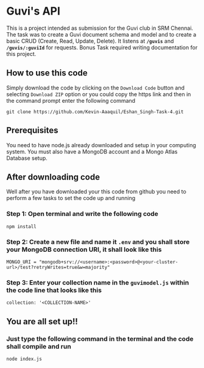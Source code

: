 # Guvi's API

This is a project intended as submission for the Guvi club in SRM Chennai. The task was to create a Guvi document schema and model and to create a basic CRUD (Create, Read, Update, Delete). It listens at **`/guvis`** and **`/guvis/:guviId`** for requests. Bonus Task required writing documentation for this project.



## How to use this code

Simply download the code by clicking on the `Download Code` button and selecting `Download ZIP` option or you could copy the https link and then in the command prompt enter the following command
```
git clone https://github.com/Kevin-Aaaquil/Eshan_Singh-Task-4.git
```

## Prerequisites

You need to have node.js already downloaded and setup in your computing system. You must also have a MongoDB account and a Mongo Atlas Database setup. 

## After downloading code

Well after you have downloaded your this code from github you need to perform a few tasks to set the code up and running

### Step 1: Open terminal and write the following code
```
npm install 
```
### Step 2: Create a new file and name it **`.env`** and you shall store your MongoDB connection URI, it shall look like this
```
MONGO_URI = "mongodb+srv://<username>:<password>@<your-cluster-url>/test?retryWrites=true&w=majority"
```
### Step 3: Enter your collection name in the `guvimodel.js` within the code line that looks like this
```
collection: '<COLLECTION-NAME>'
```

## You are all set up!!
### Just type the following command in the terminal and the code shall compile and run
```
node index.js
```
